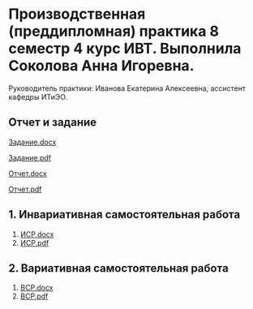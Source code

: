 # Производственная (преддипломная) практика 8 семестр 4 курс ИВТ. Выполнила Соколова Анна Игоревна.

Руководитель практики: Иванова Екатерина Алексеевна, ассистент кафедры ИТиЭО.

## Отчет и задание

[Задание.docx]()

[Задание.pdf]()

[Отчет.docx]()

[Отчет.pdf]()

## 1. Инвариативная самостоятельная работа

1. [ИСР.docx]()
2. [ИСР.pdf](https://github.com/calabiyauspace/praktika-8-sem/blob/main/ИСР1.1-1.3%20Соколова%20Анна.pdf)


## 2. Вариативная самостоятельная работа
1. [ВСР.docx]()
2. [ВСР.pdf]()
